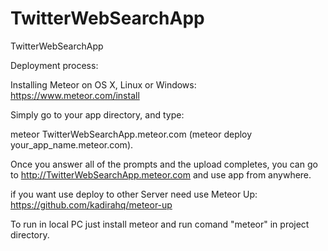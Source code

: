 # TwitterWebSearchApp
TwitterWebSearchApp

Deployment process:

Installing Meteor on OS X, Linux or Windows: https://www.meteor.com/install

Simply go to your app directory, and type:

meteor TwitterWebSearchApp.meteor.com (meteor deploy your_app_name.meteor.com).

Once you answer all of the prompts and the upload completes, you can go to http://TwitterWebSearchApp.meteor.com and use app from anywhere.

if you want use deploy to other Server need use Meteor Up: https://github.com/kadirahq/meteor-up

To run in local PC just install meteor and run comand "meteor" in project directory.
